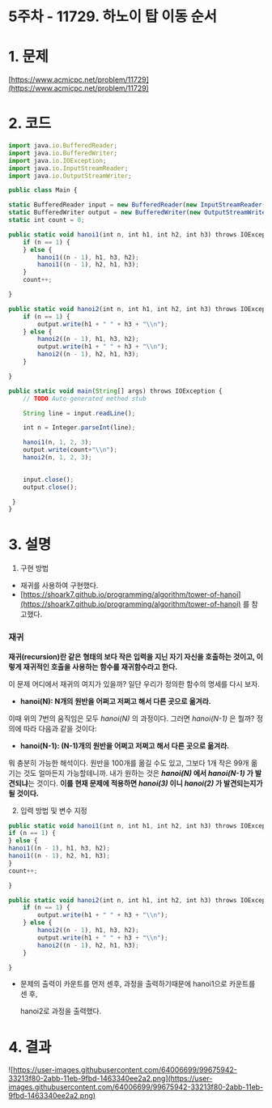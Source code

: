 # 5주차 - 11729. 하노이 탑 이동 순서

# 1. 문제

[https://www.acmicpc.net/problem/11729](https://www.acmicpc.net/problem/11729)

# 2. 코드

```jsx
import java.io.BufferedReader;
import java.io.BufferedWriter;
import java.io.IOException;
import java.io.InputStreamReader;
import java.io.OutputStreamWriter;
```

```jsx
public class Main {
```

```jsx
static BufferedReader input = new BufferedReader(new InputStreamReader(System.in));
static BufferedWriter output = new BufferedWriter(new OutputStreamWriter(System.out));
static int count = 0;

public static void hanoi1(int n, int h1, int h2, int h3) throws IOException {
	if (n == 1) {
	} else {
		hanoi1((n - 1), h1, h3, h2);
		hanoi1((n - 1), h2, h1, h3);
	}
	count++;

}

public static void hanoi2(int n, int h1, int h2, int h3) throws IOException {
	if (n == 1) {
		output.write(h1 + " " + h3 + "\\n");
	} else {
		hanoi2((n - 1), h1, h3, h2);
		output.write(h1 + " " + h3 + "\\n");
		hanoi2((n - 1), h2, h1, h3);
	}

}

public static void main(String[] args) throws IOException {
	// TODO Auto-generated method stub

	String line = input.readLine();

	int n = Integer.parseInt(line);

	hanoi1(n, 1, 2, 3);
	output.write(count+"\\n");
	hanoi2(n, 1, 2, 3);
	

	input.close();
	output.close();

 }
}
```

# 3. 설명

1. 구현 방법
- 재귀를 사용하여 구현했다.
- [https://shoark7.github.io/programming/algorithm/tower-of-hanoi](https://shoark7.github.io/programming/algorithm/tower-of-hanoi) 를 참고했다.

### **재귀**

**재귀(recursion)란 같은 형태의 보다 작은 입력을 지닌 자기 자신을 호출하는 것이고, 이렇게 재귀적인 호출을 사용하는 함수를 재귀함수라고 한다.**

이 문제 어디에서 재귀의 여지가 있을까? 일단 우리가 정의한 함수의 명세를 다시 보자.

- **hanoi(N): N개의 원반을 어쩌고 저쩌고 해서 다른 곳으로 옮겨라.**

이때 위의 7번의 움직임은 모두 *hanoi(N)* 의 과정이다. 그러면 *hanoi(N-1)* 은 뭘까? 정의에 따라 다음과 같을 것이다:

- **hanoi(N-1): (N-1)개의 원반을 어쩌고 저쩌고 해서 다른 곳으로 옮겨라.**

뭐 충분히 가능한 해석이다. 원반을 100개를 옮길 수도 있고, 그보다 1개 작은 99개 옮기는 것도 얼마든지 가능할테니까. 내가 원하는 것은 ***hanoi(N)* 에서 *hanoi(N-1)* 가 발견되냐**는 것이다. **이를 현재 문제에 적용하면 *hanoi(3)* 이니 *hanoi(2)* 가 발견되는지가 될 것이다.**

2.  입력 방법 및 변수 지정

```jsx
public static void hanoi1(int n, int h1, int h2, int h3) throws IOException {
if (n == 1) {
} else {
hanoi1((n - 1), h1, h3, h2);
hanoi1((n - 1), h2, h1, h3);
}
count++;
```

```jsx
}

public static void hanoi2(int n, int h1, int h2, int h3) throws IOException {
	if (n == 1) {
		output.write(h1 + " " + h3 + "\\n");
	} else {
		hanoi2((n - 1), h1, h3, h2);
		output.write(h1 + " " + h3 + "\\n");
		hanoi2((n - 1), h2, h1, h3);
	}

}
```

- 문제의 출력이 카운트를 먼저 센후, 과정을 출력하기때문에 hanoi1으로 카운트를 센 후,

     hanoi2로 과정을 출력했다.

# 4. 결과

![https://user-images.githubusercontent.com/64006699/99675942-33213f80-2abb-11eb-9fbd-1463340ee2a2.png](https://user-images.githubusercontent.com/64006699/99675942-33213f80-2abb-11eb-9fbd-1463340ee2a2.png)